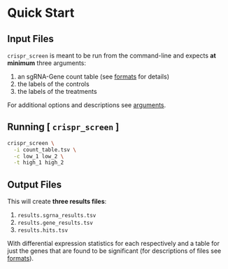 # Quick Start

## Input Files

`crispr_screen` is meant to be run from the command-line and expects **at minimum**
three arguments:

1. an sgRNA-Gene count table (see [formats](./expected_format.md) for details)
2. the labels of the controls
3. the labels of the treatments

For additional options and descriptions see [arguments](./customized_run.md).

## Running [ `crispr_screen` ]

```bash
crispr_screen \
  -i count_table.tsv \
  -c low_1 low_2 \
  -t high_1 high_2
```

## Output Files

This will create **three results files**:

1. `results.sgrna_results.tsv`
2. `results.gene_results.tsv`
3. `results.hits.tsv`

With differential expression statistics for each respectively
and a table for just the genes that are found to be significant
(for descriptions of files see [formats](./expected_format.md)).
